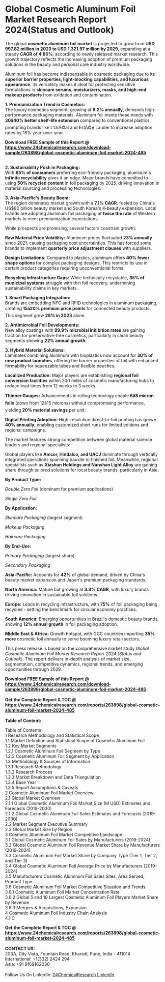 <h1>Global Cosmetic Aluminum Foil Market Research Report 2024(Status and Outlook)</h1><p>The global <strong>cosmetic aluminum foil market</strong> is projected to grow from <strong>USD 997.82 million in 2023 to USD 1,321.97 million by 2029</strong>, expanding at a steady <strong>CAGR of 4.80%</strong>, according to newly released market research. This growth trajectory reflects the increasing adoption of premium packaging solutions in the beauty and personal care industry worldwide.</p><p>Aluminum foil has become indispensable in cosmetic packaging due to its <strong>superior barrier properties, light-blocking capabilities, and luxurious appearance</strong>. Its versatility makes it ideal for protecting sensitive formulations in <strong>skincare serums, moisturizers, masks, and high-end makeup products</strong> from oxidation and contamination.</p><p><strong>1. Premiumization Trend in Cosmetics:</strong><br>
The luxury cosmetics segment, growing at <strong>6.2% annually</strong>, demands high-performance packaging materials. Aluminum foil meets these needs with <strong>30â40% better shelf-life extension</strong> compared to conventional plastics, prompting brands like L'OrÃ©al and EstÃ©e Lauder to increase adoption rates by 18% year-over-year.</p><div><b>Download FREE Sample of this Report @ 
            <a href="https://www.24chemicalresearch.com/download-sample/263898/global-cosmetic-aluminum-foil-market-2024-485">
            https://www.24chemicalresearch.com/download-sample/263898/global-cosmetic-aluminum-foil-market-2024-485</a></b></div><br><p><strong>2. Sustainability Push in Packaging:</strong><br>
With <strong>65% of consumers</strong> preferring eco-friendly packaging, aluminum's <strong>infinite recyclability</strong> gives it an edge. Major brands have committed to using <strong>50% recycled content</strong> in foil packaging by 2025, driving innovation in material sourcing and processing technologies.</p><p><strong>3. Asia-Pacific's Beauty Boom:</strong><br>
The region dominates market growth with a <strong>7.1% CAGR</strong>, fueled by China's US$80 billion beauty market and South Korea's K-beauty expansion. Local brands are adopting aluminum foil packaging at <strong>twice the rate</strong> of Western markets to meet premiumization expectations.</p><p>While prospects are promising, several factors constrain growth:</p><p><strong>Raw Material Price Volatility:</strong> Aluminum prices fluctuated <strong>23% annually</strong> since 2021, causing packaging cost uncertainties. This has forced some brands to implement <strong>quarterly price adjustment clauses</strong> with suppliers.</p><p><strong>Design Limitations:</strong> Compared to plastics, aluminum offers <strong>40% fewer shape options</strong> for complex packaging designs. This restricts its use in certain product categories requiring unconventional forms.</p><p><strong>Recycling Infrastructure Gaps:</strong> While technically recyclable, <strong>35% of municipal systems</strong> struggle with thin foil recovery, undermining sustainability claims in key markets.</p><p><strong>1. Smart Packaging Integration:</strong><br>
Brands are embedding NFC and RFID technologies in aluminum packaging, creating <strong>15â20% premium price points</strong> for connected beauty products. This segment grew <strong>28% in 2023</strong> alone.</p><p><strong>2. Antimicrobial Foil Developments:</strong><br>
New alloy coatings with <strong>99.9% microbial inhibition rates</strong> are gaining traction for preservative-free cosmetics, particularly in clean beauty segments showing <strong>22% annual growth</strong>.</p><p><strong>3. Hybrid Material Solutions:</strong><br>
Laminates combining aluminum with bioplastics now account for <strong>30% of new product launches</strong>, offering the barrier properties of foil with enhanced formability for squeezable tubes and flexible pouches.</p><p><strong>Localized Production:</strong> Major players are establishing <strong>regional foil conversion facilities</strong> within 300 miles of cosmetic manufacturing hubs to reduce lead times from 12 weeks to 3 weeks.</p><p><strong>Thinner Gauges:</strong> Advancements in rolling technology enable <strong>6â8 micron foils</strong> (down from 12â15 microns) without compromising performance, yielding <strong>20% material savings</strong> per unit.</p><p><strong>Digital Printing Adoption:</strong> High-resolution direct-to-foil printing has grown <strong>40% annually</strong>, enabling customized short runs for limited editions and regional campaigns.</p><p>The market features strong competition between global material science leaders and regional specialists:</p><p>Global players like <strong>Amcor, Hindalco, and UACJ</strong> dominate through vertically integrated operations spanning bauxite to finished foil. Meanwhile, regional specialists such as <strong>Xiashun Holdings and Nanshan Light Alloy</strong> are gaining share through tailored solutions for local beauty brands, particularly in Asia.</p><p><strong>By Product Type:</strong></p><p><em>Double Zero Foil</em> (dominant for premium applications)</p><p><em>Single Zero Foil</em></p><p><strong>By Application:</strong></p><p><em>Skincare Packaging</em> (largest segment)</p><p><em>Makeup Packaging</em></p><p><em>Haircare Packaging</em></p><p><strong>By End-Use:</strong></p><p><em>Primary Packaging</em> (largest share)</p><p><em>Secondary Packaging</em></p><p><strong>Asia-Pacific:</strong> Accounts for <strong>42%</strong> of global demand, driven by China's beauty market expansion and Japan's premium packaging standards.</p><p><strong>North America:</strong> Mature but growing at <strong>3.8% CAGR</strong>, with luxury brands driving innovation in sustainable foil solutions.</p><p><strong>Europe:</strong> Leads in recycling infrastructure, with <strong>75%</strong> of foil packaging being recycled - setting the benchmark for circular economy practices.</p><p><strong>South America:</strong> Emerging opportunities in Brazil's domestic beauty brands, showing <strong>12% annual growth</strong> in foil packaging adoption.</p><p><strong>Middle East &amp; Africa:</strong> Growth hotspot, with GCC countries importing <strong>35% more</strong> cosmetic foil annually to serve booming luxury retail sectors.</p><p>This press release is based on the comprehensive market study <em>Global Cosmetic Aluminum Foil Market Research Report 2024 (Status and Outlook)</em>. The report delivers in-depth analysis of market size, segmentation, competitive dynamics, regional trends, and emerging opportunities through 2029.</p><div><b>Download FREE Sample of this Report @ 
            <a href="https://www.24chemicalresearch.com/download-sample/263898/global-cosmetic-aluminum-foil-market-2024-485">
            https://www.24chemicalresearch.com/download-sample/263898/global-cosmetic-aluminum-foil-market-2024-485</a></b></div><br><div><b>Get the Complete Report & TOC @ 
            <a href="https://www.24chemicalresearch.com/reports/263898/global-cosmetic-aluminum-foil-market-2024-485">
            https://www.24chemicalresearch.com/reports/263898/global-cosmetic-aluminum-foil-market-2024-485</a></b></div><br>
            <b>Table of Content:</b><p>Table of Contents<br />
1 Research Methodology and Statistical Scope<br />
1.1 Market Definition and Statistical Scope of Cosmetic Aluminum Foil<br />
1.2 Key Market Segments<br />
1.2.1 Cosmetic Aluminum Foil Segment by Type<br />
1.2.2 Cosmetic Aluminum Foil Segment by Application<br />
1.3 Methodology & Sources of Information<br />
1.3.1 Research Methodology<br />
1.3.2 Research Process<br />
1.3.3 Market Breakdown and Data Triangulation<br />
1.3.4 Base Year<br />
1.3.5 Report Assumptions & Caveats<br />
2 Cosmetic Aluminum Foil Market Overview<br />
2.1 Global Market Overview<br />
2.1.1 Global Cosmetic Aluminum Foil Market Size (M USD) Estimates and Forecasts (2019-2030)<br />
2.1.2 Global Cosmetic Aluminum Foil Sales Estimates and Forecasts (2019-2030)<br />
2.2 Market Segment Executive Summary<br />
2.3 Global Market Size by Region<br />
3 Cosmetic Aluminum Foil Market Competitive Landscape<br />
3.1 Global Cosmetic Aluminum Foil Sales by Manufacturers (2019-2024)<br />
3.2 Global Cosmetic Aluminum Foil Revenue Market Share by Manufacturers (2019-2024)<br />
3.3 Cosmetic Aluminum Foil Market Share by Company Type (Tier 1, Tier 2, and Tier 3)<br />
3.4 Global Cosmetic Aluminum Foil Average Price by Manufacturers (2019-2024)<br />
3.5 Manufacturers Cosmetic Aluminum Foil Sales Sites, Area Served, Product Type<br />
3.6 Cosmetic Aluminum Foil Market Competitive Situation and Trends<br />
3.6.1 Cosmetic Aluminum Foil Market Concentration Rate<br />
3.6.2 Global 5 and 10 Largest Cosmetic Aluminum Foil Players Market Share by Revenue<br />
3.6.3 Mergers & Acquisitions, Expansion<br />
4 Cosmetic Aluminum Foil Industry Chain Analysis<br />
4.1 C</p><div><b>Get the Complete Report & TOC @ 
            <a href="https://www.24chemicalresearch.com/reports/263898/global-cosmetic-aluminum-foil-market-2024-485">
            https://www.24chemicalresearch.com/reports/263898/global-cosmetic-aluminum-foil-market-2024-485</a></b></div><br><b>CONTACT US:</b><br>
            203A, City Vista, Fountain Road, Kharadi, Pune, India - 411014<br>
            International: +1(332) 2424 294<br>
            Asia: +91 9169162030 <br><br>
            Follow Us On LinkedIn: <a href="https://www.linkedin.com/company/24chemicalresearch/">24ChemicalResearch LinkedIn</a>